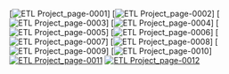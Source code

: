 [![ETL Project_page-0001](https://user-images.githubusercontent.com/110159876/195978130-ff62ec3a-fc73-4e2b-8c96-0da935c1faf5.jpg)]
[![ETL Project_page-0002](https://user-images.githubusercontent.com/110159876/195978135-1ae7fabd-3496-40e6-8c92-cfdbc9542668.jpg)]
[![ETL Project_page-0003](https://user-images.githubusercontent.com/110159876/195978137-865b4cd8-2ed2-466e-8ac2-f7adafba2cbb.jpg)]
[![ETL Project_page-0004](https://user-images.githubusercontent.com/110159876/195978139-f12ee73d-f31a-4790-873a-f0195f896b15.jpg)]
[![ETL Project_page-0005](https://user-images.githubusercontent.com/110159876/195978143-4c9e4613-281f-4aaf-a12d-6e62141abf0a.jpg)]
[![ETL Project_page-0006](https://user-images.githubusercontent.com/110159876/195978147-70a8d081-bef9-4def-98f7-7d0a0ab07f11.jpg)]
[![ETL Project_page-0007](https://user-images.githubusercontent.com/110159876/195978149-459c2e8f-40ce-4c7b-8508-85210683f63e.jpg)]
[![ETL Project_page-0008](https://user-images.githubusercontent.com/110159876/195978151-624cae0d-a54d-49d5-ae46-e0252556e090.jpg)]
[![ETL Project_page-0009](https://user-images.githubusercontent.com/110159876/195978154-888b7d75-0f9c-4c93-afc6-db21e2a3f42f.jpg)]
[![ETL Project_page-0010](https://user-images.githubusercontent.com/110159876/195978155-d024349b-8933-4435-879f-148d79445c0a.jpg)]
[![ETL Project_page-0011](https://user-images.githubusercontent.com/110159876/195978156-3282aaca-e02d-4450-a92e-9ff46e669569.jpg)](https://app.powerbi.com/view?r=eyJrIjoiOGI3ODk3ODAtYWViMC00ODgzLWE1MWMtOWY4MDIzZGNlMzRlIiwidCI6IjM0ODViOTYzLTgyYmEtNGE2Zi04MTBmLWI1Y2MyMjZmZjg5OCIsImMiOjEwfQ%3D%3D)
[![ETL Project_page-0012](https://user-images.githubusercontent.com/110159876/195978157-ecdbde61-df43-4fc2-a7f7-0f0d81e82637.jpg)](https://github.com/isa96/etl_project/blob/main/results/transaction_forecast.ipynb)
